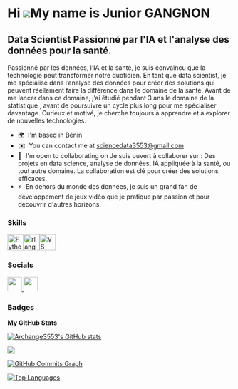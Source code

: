 Hi ![](https://user-images.githubusercontent.com/18350557/176309783-0785949b-9127-417c-8b55-ab5a4333674e.gif)My name is Junior GANGNON
======================================================================================================================================

Data Scientist Passionné par l'IA et l'analyse des données pour la santé.
-------------------------------------------------------------------------

Passionné par les données, l’IA et la santé, je suis convaincu que la technologie peut transformer notre quotidien. En tant que data scientist, je me spécialise dans l’analyse des données pour créer des solutions qui peuvent réellement faire la différence dans le domaine de la santé. Avant de me lancer dans ce domaine, j’ai étudié pendant 3 ans le domaine de la statistique , avant de poursuivre un cycle plus long pour me spécialiser davantage. Curieux et motivé, je cherche toujours à apprendre et à explorer de nouvelles technologies.

* 🌍  I'm based in Bénin
* ✉️  You can contact me at [sciencedata3553@gmail.com](mailto:sciencedata3553@gmail.com)
* 🤝  I'm open to collaborating on Je suis ouvert à collaborer sur : Des projets en data science, analyse de données, IA appliquée à la santé, ou tout autre domaine. La collaboration est clé pour créer des solutions efficaces.
* ⚡  En dehors du monde des données, je suis un grand fan de développement de jeux vidéo que je pratique par passion et pour découvrir d'autres horizons.

### Skills


<p align="left">
<a href="https://www.python.org/" target="_blank" rel="noreferrer"><img src="https://raw.githubusercontent.com/danielcranney/readme-generator/main/public/icons/skills/python-colored.svg" width="36" height="36" alt="Python" /></a><a href="https://www.r-project.org/" target="_blank" rel="noreferrer"><img src="https://raw.githubusercontent.com/danielcranney/readme-generator/main/public/icons/skills/rlang-colored.svg" width="36" height="36" alt="rlang" /></a><a href="https://code.visualstudio.com/" target="_blank" rel="noreferrer"><img src="https://raw.githubusercontent.com/danielcranney/readme-generator/main/public/icons/skills/visualstudiocode.svg" width="36" height="36" alt="VS Code" /></a>
</p>


### Socials

<p align="left"> <a href="https://www.github.com/Archange3553" target="_blank" rel="noreferrer"> <picture> <source media="(prefers-color-scheme: dark)" srcset="https://raw.githubusercontent.com/danielcranney/readme-generator/main/public/icons/socials/github-dark.svg" /> <source media="(prefers-color-scheme: light)" srcset="https://raw.githubusercontent.com/danielcranney/readme-generator/main/public/icons/socials/github.svg" /> <img src="https://raw.githubusercontent.com/danielcranney/readme-generator/main/public/icons/socials/github.svg" width="32" height="32" /> </picture> </a> <a href="https://www.youtube.com/@DatascienceGameLab" target="_blank" rel="noreferrer"> <picture> <source media="(prefers-color-scheme: dark)" srcset="https://raw.githubusercontent.com/danielcranney/readme-generator/main/public/icons/socials/youtube-dark.svg" /> <source media="(prefers-color-scheme: light)" srcset="https://raw.githubusercontent.com/danielcranney/readme-generator/main/public/icons/socials/youtube.svg" /> <img src="https://raw.githubusercontent.com/danielcranney/readme-generator/main/public/icons/socials/youtube.svg" width="32" height="32" /> </picture> </a></p>

### Badges

<b>My GitHub Stats</b>

<a href="http://www.github.com/Archange3553"><img src="https://github-readme-stats.vercel.app/api?username=Archange3553&show_icons=true&hide=&count_private=true&title_color=0891b2&text_color=ffffff&icon_color=0891b2&bg_color=1c1917&hide_border=true&show_icons=true" alt="Archange3553's GitHub stats" /></a>

<a href="http://www.github.com/Archange3553"><img src="https://github-readme-streak-stats.herokuapp.com/?user=Archange3553&stroke=ffffff&background=1c1917&ring=0891b2&fire=0891b2&currStreakNum=ffffff&currStreakLabel=0891b2&sideNums=ffffff&sideLabels=ffffff&dates=ffffff&hide_border=true" /></a>

<a href="http://www.github.com/Archange3553"><img src="https://github-readme-activity-graph.cyclic.app/graph?username=Archange3553&bg_color=1c1917&color=ffffff&line=0891b2&point=ffffff&area_color=1c1917&area=true&hide_border=true&custom_title=GitHub%20Commits%20Graph" alt="GitHub Commits Graph" /></a>

<a href="https://github.com/Archange3553" align="left"><img src="https://github-readme-stats.vercel.app/api/top-langs/?username=Archange3553&langs_count=10&title_color=0891b2&text_color=ffffff&icon_color=0891b2&bg_color=1c1917&hide_border=true&locale=en&custom_title=Top%20%Languages" alt="Top Languages" /></a>
